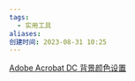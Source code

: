 ```yaml
---
tags:
  - 实用工具
aliases: 
创建时间: 2023-08-31 10:25
---
```


[Adobe Acrobat DC 背景颜色设置](https://blog.csdn.net/fisherish/article/details/124443000)